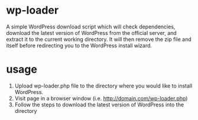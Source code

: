 # wp-loader
A simple WordPress download script which will check dependencies, download the latest version of WordPress from the official server, and extract it to the current working directory. It will then remove the zip file and itself before redirecting you to the WordPress install wizard.

# usage
1. Upload wp-loader.php file to the directory where you would like to install WordPress. 
2. Visit page in a browser window (i.e. http://domain.com/wp-loader.php)
3. Follow the steps to download the latest version of WordPress into the directory 